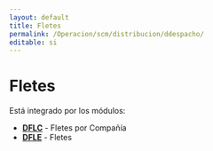 ```yaml
---
layout: default
title: Fletes
permalink: /Operacion/scm/distribucion/ddespacho/
editable: si
---
```


# Fletes

Está integrado por los módulos:

* [**DFLC**](http://docs.oasiscom.com/Operacion/scm/distribucion/ddespacho/dflc) - Fletes por Compañía
* [**DFLE**](http://docs.oasiscom.com/Operacion/scm/distribucion/ddespacho/dfle) - Fletes
